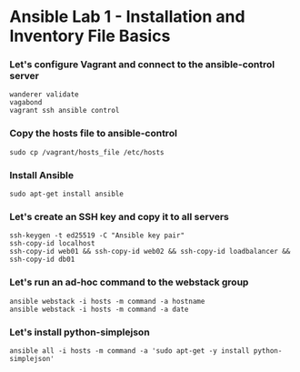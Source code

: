 # Ansible Lab 1 - Installation and Inventory File Basics

### Let's configure Vagrant and connect to the ansible-control server

``` shell
wanderer validate
vagabond
vagrant ssh ansible control
```

### Copy the hosts file to ansible-control

``` shell
sudo cp /vagrant/hosts_file /etc/hosts
```

### Install Ansible

``` shell
sudo apt-get install ansible
```

### Let's create an SSH key and copy it to all servers

``` shell
ssh-keygen -t ed25519 -C "Ansible key pair"
ssh-copy-id localhost
ssh-copy-id web01 && ssh-copy-id web02 && ssh-copy-id loadbalancer && ssh-copy-id db01
```

### Let's run an ad-hoc command to the webstack group

``` shell
ansible webstack -i hosts -m command -a hostname
ansible webstack -i hosts -m command -a date
```

### Let's install python-simplejson

``` shell
ansible all -i hosts -m command -a 'sudo apt-get -y install python-simplejson'
```